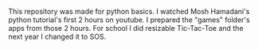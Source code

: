 This repository was made for python basics. I watched Mosh Hamadani's python tutorial's first 2 hours on youtube. I prepared the "games" folder's apps from those 2 hours. 
For school I did resizable Tic-Tac-Toe and the next year I changed it to SOS.   
